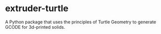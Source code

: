 # extruder-turtle
A Python package that uses the principles of Turtle Geometry to generate GCODE for 3d-printed solids.
